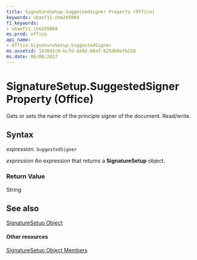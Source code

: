 ```yaml
---
title: SignatureSetup.SuggestedSigner Property (Office)
keywords: vbaof11.chm285004
f1_keywords:
- vbaof11.chm285004
ms.prod: office
api_name:
- Office.SignatureSetup.SuggestedSigner
ms.assetid: 1430d2c9-bcfd-da0d-b6a7-625d60efb158
ms.date: 06/08/2017
---
```



# SignatureSetup.SuggestedSigner Property (Office)

Gets or sets the name of the principle signer of the document. Read/write.


## Syntax

 _expression_. `SuggestedSigner`

 _expression_ An expression that returns a **SignatureSetup** object.


### Return Value

String


## See also


[SignatureSetup Object](signaturesetup-object-office.md)
#### Other resources


[SignatureSetup Object Members](signaturesetup-members-office.md)

